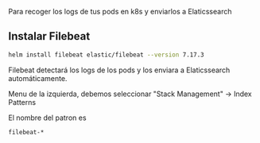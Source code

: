Para recoger los logs de tus pods en k8s y enviarlos a Elaticssearch

## Instalar Filebeat

```sh
helm install filebeat elastic/filebeat --version 7.17.3
```

Filebeat detectará los logs de los pods y los enviara a Elaticssearch automáticamente.

Menu de la izquierda, debemos seleccionar "Stack Management" -> Index Patterns

El nombre del patron es 
```
filebeat-*
```
